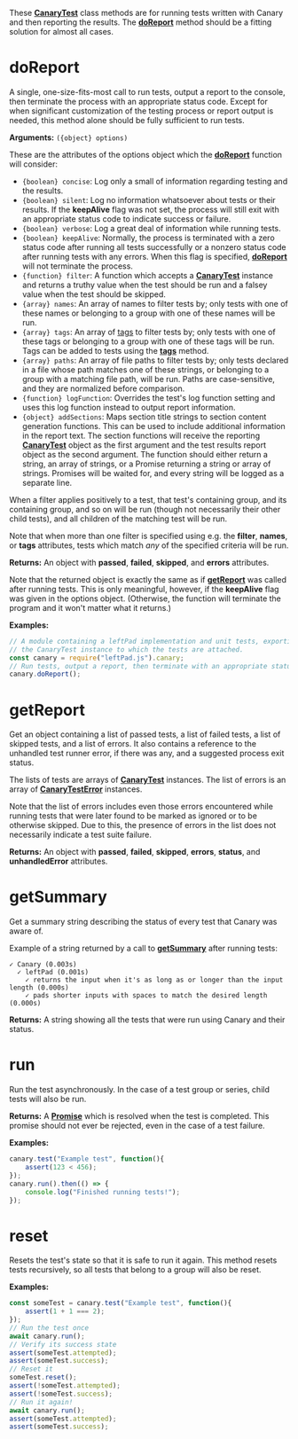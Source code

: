 These [**CanaryTest**](api-introduction.md) class methods are for running tests written with Canary and then reporting the results. The [**doReport**](api-running-tests.md#doreport) method should be a fitting solution for almost all cases.

# doReport

A single, one-size-fits-most call to run tests, output a report to the console, then terminate the process with an appropriate status code. Except for when significant customization of the testing process or report output is needed, this method alone should be fully sufficient to run tests.

**Arguments:** `({object} options)`

These are the attributes of the options object which the [**doReport**](api-running-tests.md#doreport) function will consider:

- `{boolean} concise`: Log only a small of information regarding testing and the results.
- `{boolean} silent`: Log no information whatsoever about tests or their results. If the **keepAlive** flag was not set, the process will still exit with an appropriate status code to indicate success or failure.
- `{boolean} verbose`: Log a great deal of information while running tests.
- `{boolean} keepAlive`: Normally, the process is terminated with a zero status code after running all tests successfully or a nonzero status code after running tests with any errors. When this flag is specified, [**doReport**](api-running-tests.md#doreport) will not terminate the process.
- `{function} filter`: A function which accepts a [**CanaryTest**](api-introduction.md) instance and returns a truthy value when the test should be run and a falsey value when the test should be skipped.
- `{array} names`: An array of names to filter tests by; only tests with one of these names or belonging to a group with one of these names will be run.
- `{array} tags`: An array of [tags](api-tagging-tests.md) to filter tests by; only tests with one of these tags or belonging to a group with one of these tags will be run. Tags can be added to tests using the [**tags**](api-tagging-tests.md#tags) method.
- `{array} paths`: An array of file paths to filter tests by; only tests declared in a file whose path matches one of these strings, or belonging to a group with a matching file path, will be run. Paths are case-sensitive, and they are normalized before comparison.
- `{function} logFunction`: Overrides the test's log function setting and uses this log function instead to output report information.
- `{object} addSections`: Maps section title strings to section content generation functions. This can be used to include additional information in the report text. The section functions will receive the reporting [**CanaryTest**](api-introduction.md) object as the first argument and the test results report object as the second argument. The function should either return a string, an array of strings, or a Promise returning a string or array of strings. Promises will be waited for, and every string will be logged as a separate line.

When a filter applies positively to a test, that test's containing group, and its containing group, and so on will be run (though not necessarily their other child tests), and all children of the matching test will be run.

Note that when more than one filter is specified using e.g. the **filter**, **names**, or **tags** attributes, tests which match _any_ of the specified criteria will be run.

**Returns:** An object with **passed**, **failed**, **skipped**, and **errors** attributes.

Note that the returned object is exactly the same as if [**getReport**](api-running-tests.md#getreport) was called after running tests. This is only meaningful, however, if the **keepAlive** flag was given in the options object. (Otherwise, the function will terminate the program and it won't matter what it returns.)

**Examples:**

``` js
// A module containing a leftPad implementation and unit tests, exporting
// the CanaryTest instance to which the tests are attached.
const canary = require("leftPad.js").canary;
// Run tests, output a report, then terminate with an appropriate status code
canary.doReport();
```

# getReport

Get an object containing a list of passed tests, a list of failed tests, a list of skipped tests, and a list of errors. It also contains a reference to the unhandled test runner error, if there was any, and a suggested process exit status.

The lists of tests are arrays of [**CanaryTest**](api-introduction.md) instances. The list of errors is an array of [**CanaryTestError**](api-error-class.md) instances.

Note that the list of errors includes even those errors encountered while running tests that were later found to be marked as ignored or to be otherwise skipped. Due to this, the presence of errors in the list does not necessarily indicate a test suite failure.

**Returns:** An object with **passed**, **failed**, **skipped**, **errors**, **status**, and **unhandledError** attributes.

# getSummary

Get a summary string describing the status of every test that Canary was aware of.

Example of a string returned by a call to [**getSummary**](api-running-tests.md#getsummary) after running tests:

```
✓ Canary (0.003s)
  ✓ leftPad (0.001s)
    ✓ returns the input when it's as long as or longer than the input length (0.000s)
    ✓ pads shorter inputs with spaces to match the desired length (0.000s)
```

**Returns:** A string showing all the tests that were run using Canary and their status.

# run

Run the test asynchronously. In the case of a test group or series, child tests will also be run.

**Returns:** A [**Promise**](https://developer.mozilla.org/en-US/docs/Web/JavaScript/Reference/Global_Objects/Promise) which is resolved when the test is completed. This promise should not ever be rejected, even in the case of a test failure.

**Examples:**

``` js
canary.test("Example test", function(){
    assert(123 < 456);
});
canary.run().then(() => {
    console.log("Finished running tests!");
});
```

# reset

Resets the test's state so that it is safe to run it again. This method resets tests recursively, so all tests that belong to a group will also be reset.

**Examples:**

``` js
const someTest = canary.test("Example test", function(){
    assert(1 + 1 === 2);
});
// Run the test once
await canary.run();
// Verify its success state
assert(someTest.attempted);
assert(someTest.success);
// Reset it
someTest.reset();
assert(!someTest.attempted);
assert(!someTest.success);
// Run it again!
await canary.run();
assert(someTest.attempted);
assert(someTest.success);
```
